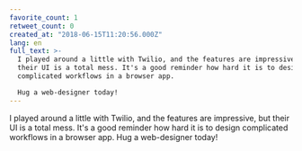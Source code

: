 ```yaml
---
favorite_count: 1
retweet_count: 0
created_at: "2018-06-15T11:20:56.000Z"
lang: en
full_text: >-
  I played around a little with Twilio, and the features are impressive, but
  their UI is a total mess. It's a good reminder how hard it is to design
  complicated workflows in a browser app. 

  Hug a web-designer today!
---
```


I played around a little with Twilio, and the features are impressive, but their
UI is a total mess. It's a good reminder how hard it is to design complicated
workflows in a browser app. Hug a web-designer today!
